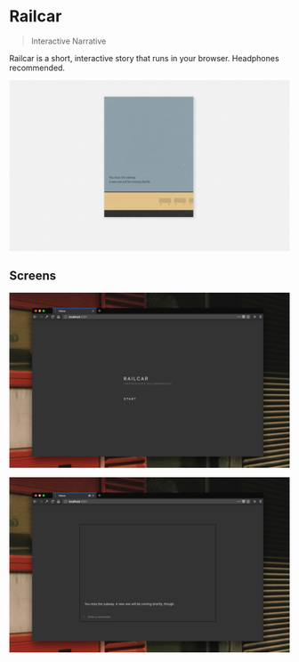 # Railcar

> Interactive Narrative

Railcar is a short, interactive story that runs in your browser. Headphones recommended.

![](docs/screens/railcar_poster_bg.png)


## Screens


![](docs/screens/railcar_0.png)

![](docs/screens/railcar_1.png)
